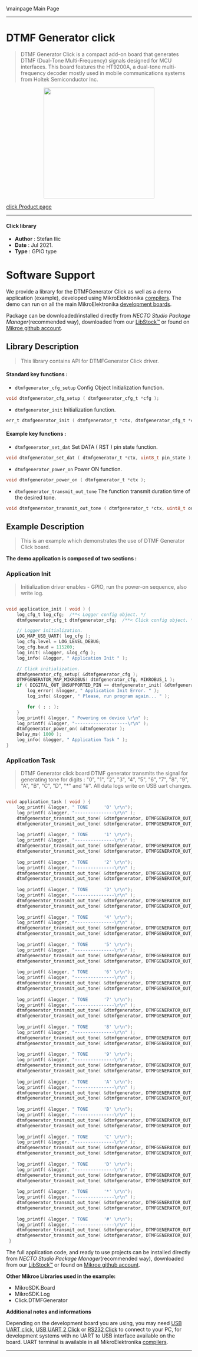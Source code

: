 \mainpage Main Page

---
# DTMF Generator click

> DTMF Generator Click is a compact add-on board that generates DTMF (Dual-Tone Multi-Frequency) signals designed for MCU interfaces. This board features the HT9200A, a dual-tone multi-frequency decoder mostly used in mobile communications systems from Holtek Semiconductor Inc.

<p align="center">
  <img src="https://download.mikroe.com/images/click_for_ide/dtmfgenerator_click.png" height=300px>
</p>

[click Product page](https://www.mikroe.com/dtmf-generator-click)

---


#### Click library

- **Author**        : Stefan Ilic
- **Date**          : Jul 2021.
- **Type**          : GPIO type


# Software Support

We provide a library for the DTMFGenerator Click
as well as a demo application (example), developed using MikroElektronika
[compilers](https://www.mikroe.com/necto-studio).
The demo can run on all the main MikroElektronika [development boards](https://www.mikroe.com/development-boards).

Package can be downloaded/installed directly from *NECTO Studio Package Manager*(recommended way), downloaded from our [LibStock&trade;](https://libstock.mikroe.com) or found on [Mikroe github account](https://github.com/MikroElektronika/mikrosdk_click_v2/tree/master/clicks).

## Library Description

> This library contains API for DTMFGenerator Click driver.

#### Standard key functions :

- `dtmfgenerator_cfg_setup` Config Object Initialization function.
```c
void dtmfgenerator_cfg_setup ( dtmfgenerator_cfg_t *cfg );
```

- `dtmfgenerator_init` Initialization function.
```c
err_t dtmfgenerator_init ( dtmfgenerator_t *ctx, dtmfgenerator_cfg_t *cfg );
```

#### Example key functions :

- `dtmfgenerator_set_dat` Set DATA ( RST ) pin state function.
```c
void dtmfgenerator_set_dat ( dtmfgenerator_t *ctx, uint8_t pin_state );
```

- `dtmfgenerator_power_on` Power ON function.
```c
void dtmfgenerator_power_on ( dtmfgenerator_t *ctx );
```

- `dtmfgenerator_transmit_out_tone` The function transmit duration time of the desired tone.
```c
void dtmfgenerator_transmit_out_tone ( dtmfgenerator_t *ctx, uint8_t out_tone, uint16_t delay_m_s );
```

## Example Description

> This is an example which demonstrates the use of DTMF Generator Click board.

**The demo application is composed of two sections :**

### Application Init

> Initialization driver enables - GPIO, run the power-on sequence, also write log.

```c

void application_init ( void ) {
    log_cfg_t log_cfg;  /**< Logger config object. */
    dtmfgenerator_cfg_t dtmfgenerator_cfg;  /**< Click config object. */

    // Logger initialization.
    LOG_MAP_USB_UART( log_cfg );
    log_cfg.level = LOG_LEVEL_DEBUG;
    log_cfg.baud = 115200;
    log_init( &logger, &log_cfg );
    log_info( &logger, " Application Init " );

    // Click initialization.
    dtmfgenerator_cfg_setup( &dtmfgenerator_cfg );
    DTMFGENERATOR_MAP_MIKROBUS( dtmfgenerator_cfg, MIKROBUS_1 );
    if ( DIGITAL_OUT_UNSUPPORTED_PIN == dtmfgenerator_init( &dtmfgenerator, &dtmfgenerator_cfg ) ) {
        log_error( &logger, " Application Init Error. " );
        log_info( &logger, " Please, run program again... " );

        for ( ; ; );
    }
    log_printf( &logger, " Powering on device \r\n" );
    log_printf( &logger, "--------------------\r\n" );
    dtmfgenerator_power_on( &dtmfgenerator );
    Delay_ms( 1000 );
    log_info( &logger, " Application Task " );
}

```

### Application Task

> DTMF Generator click board DTMF generator transmits the signal for generating tone for digits :
> "0", "1", "2", "3", "4", "5", "6", "7", "8", "9",
> "A", "B", "C", "D", "*" and "#".
> All data logs write on USB uart changes.

```c

void application_task ( void ) {
    log_printf( &logger, " TONE      '0' \r\n");
    log_printf( &logger, "---------------\r\n" );
    dtmfgenerator_transmit_out_tone( &dtmfgenerator, DTMFGENERATOR_OUT_TONE_0, signal_duration );
    dtmfgenerator_transmit_out_tone( &dtmfgenerator, DTMFGENERATOR_OUT_TONE_STOP, signal_duration );
    
    log_printf( &logger, " TONE      '1' \r\n");
    log_printf( &logger, "---------------\r\n" );
    dtmfgenerator_transmit_out_tone( &dtmfgenerator, DTMFGENERATOR_OUT_TONE_1, signal_duration );
    dtmfgenerator_transmit_out_tone( &dtmfgenerator, DTMFGENERATOR_OUT_TONE_STOP, signal_duration );
    
    log_printf( &logger, " TONE      '2' \r\n");
    log_printf( &logger, "---------------\r\n" );
    dtmfgenerator_transmit_out_tone( &dtmfgenerator, DTMFGENERATOR_OUT_TONE_2, signal_duration );
    dtmfgenerator_transmit_out_tone( &dtmfgenerator, DTMFGENERATOR_OUT_TONE_STOP, signal_duration );
    
    log_printf( &logger, " TONE      '3' \r\n");
    log_printf( &logger, "---------------\r\n" );
    dtmfgenerator_transmit_out_tone( &dtmfgenerator, DTMFGENERATOR_OUT_TONE_3, signal_duration );
    dtmfgenerator_transmit_out_tone( &dtmfgenerator, DTMFGENERATOR_OUT_TONE_STOP, signal_duration );
    
    log_printf( &logger, " TONE      '4' \r\n");
    log_printf( &logger, "---------------\r\n" );
    dtmfgenerator_transmit_out_tone( &dtmfgenerator, DTMFGENERATOR_OUT_TONE_4, signal_duration );
    dtmfgenerator_transmit_out_tone( &dtmfgenerator, DTMFGENERATOR_OUT_TONE_STOP, signal_duration );
    
    log_printf( &logger, " TONE      '5' \r\n");
    log_printf( &logger, "---------------\r\n" );
    dtmfgenerator_transmit_out_tone( &dtmfgenerator, DTMFGENERATOR_OUT_TONE_5, signal_duration );
    dtmfgenerator_transmit_out_tone( &dtmfgenerator, DTMFGENERATOR_OUT_TONE_STOP, signal_duration );
    
    log_printf( &logger, " TONE      '6' \r\n");
    log_printf( &logger, "---------------\r\n" );
    dtmfgenerator_transmit_out_tone( &dtmfgenerator, DTMFGENERATOR_OUT_TONE_6, signal_duration );
    dtmfgenerator_transmit_out_tone( &dtmfgenerator, DTMFGENERATOR_OUT_TONE_STOP, signal_duration );
    
    log_printf( &logger, " TONE      '7' \r\n");
    log_printf( &logger, "---------------\r\n" );
    dtmfgenerator_transmit_out_tone( &dtmfgenerator, DTMFGENERATOR_OUT_TONE_7, signal_duration );
    dtmfgenerator_transmit_out_tone( &dtmfgenerator, DTMFGENERATOR_OUT_TONE_STOP, signal_duration );
    
    log_printf( &logger, " TONE      '8' \r\n");
    log_printf( &logger, "---------------\r\n" );
    dtmfgenerator_transmit_out_tone( &dtmfgenerator, DTMFGENERATOR_OUT_TONE_8, signal_duration );
    dtmfgenerator_transmit_out_tone( &dtmfgenerator, DTMFGENERATOR_OUT_TONE_STOP, signal_duration );
    
    log_printf( &logger, " TONE      '9' \r\n");
    log_printf( &logger, "---------------\r\n" );
    dtmfgenerator_transmit_out_tone( &dtmfgenerator, DTMFGENERATOR_OUT_TONE_9, signal_duration );
    dtmfgenerator_transmit_out_tone( &dtmfgenerator, DTMFGENERATOR_OUT_TONE_STOP, signal_duration );
    
    log_printf( &logger, " TONE      'A' \r\n");
    log_printf( &logger, "---------------\r\n" );
    dtmfgenerator_transmit_out_tone( &dtmfgenerator, DTMFGENERATOR_OUT_TONE_A, signal_duration );
    dtmfgenerator_transmit_out_tone( &dtmfgenerator, DTMFGENERATOR_OUT_TONE_STOP, signal_duration );
    
    log_printf( &logger, " TONE      'B' \r\n");
    log_printf( &logger, "---------------\r\n" );
    dtmfgenerator_transmit_out_tone( &dtmfgenerator, DTMFGENERATOR_OUT_TONE_B, signal_duration );
    dtmfgenerator_transmit_out_tone( &dtmfgenerator, DTMFGENERATOR_OUT_TONE_STOP, signal_duration );
    
    log_printf( &logger, " TONE      'C' \r\n");
    log_printf( &logger, "---------------\r\n" );
    dtmfgenerator_transmit_out_tone( &dtmfgenerator, DTMFGENERATOR_OUT_TONE_C, signal_duration );
    dtmfgenerator_transmit_out_tone( &dtmfgenerator, DTMFGENERATOR_OUT_TONE_STOP, signal_duration );
    
    log_printf( &logger, " TONE      'D' \r\n");
    log_printf( &logger, "---------------\r\n" );
    dtmfgenerator_transmit_out_tone( &dtmfgenerator, DTMFGENERATOR_OUT_TONE_D, signal_duration );
    dtmfgenerator_transmit_out_tone( &dtmfgenerator, DTMFGENERATOR_OUT_TONE_STOP, signal_duration );
    
    log_printf( &logger, " TONE      '*' \r\n");
    log_printf( &logger, "---------------\r\n" );
    dtmfgenerator_transmit_out_tone( &dtmfgenerator, DTMFGENERATOR_OUT_TONE_ASTERISK, signal_duration );
    dtmfgenerator_transmit_out_tone( &dtmfgenerator, DTMFGENERATOR_OUT_TONE_STOP, signal_duration );
    
    log_printf( &logger, " TONE      '#' \r\n");
    log_printf( &logger, "---------------\r\n" );
    dtmfgenerator_transmit_out_tone( &dtmfgenerator, DTMFGENERATOR_OUT_TONE_HASH, signal_duration );
    dtmfgenerator_transmit_out_tone( &dtmfgenerator, DTMFGENERATOR_OUT_TONE_STOP, signal_duration );
 }

```


The full application code, and ready to use projects can be installed directly from *NECTO Studio Package Manager*(recommended way), downloaded from our [LibStock&trade;](https://libstock.mikroe.com) or found on [Mikroe github account](https://github.com/MikroElektronika/mikrosdk_click_v2/tree/master/clicks).

**Other Mikroe Libraries used in the example:**

- MikroSDK.Board
- MikroSDK.Log
- Click.DTMFGenerator

**Additional notes and informations**

Depending on the development board you are using, you may need
[USB UART click](https://www.mikroe.com/usb-uart-click),
[USB UART 2 Click](https://www.mikroe.com/usb-uart-2-click) or
[RS232 Click](https://www.mikroe.com/rs232-click) to connect to your PC, for
development systems with no UART to USB interface available on the board. UART
terminal is available in all MikroElektronika
[compilers](https://shop.mikroe.com/compilers).

---
